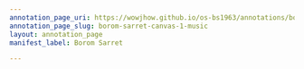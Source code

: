 ```yaml
---
annotation_page_uri: https://wowjhow.github.io/os-bs1963/annotations/borom-sarret-canvas-1-music.json
annotation_page_slug: borom-sarret-canvas-1-music
layout: annotation_page
manifest_label: Borom Sarret

---
```

